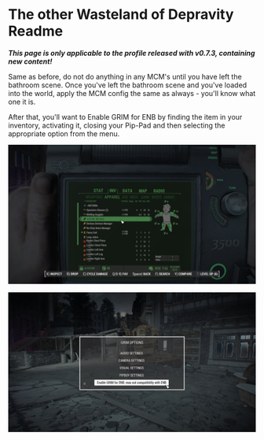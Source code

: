 # The other Wasteland of Depravity Readme

***This page is only applicable to the profile released with v0.7.3, containing new content!***

Same as before, do not do anything in any MCM's until you have left the bathroom scene. Once you've left the bathroom scene and you've loaded into the world, apply the MCM config the same as always - you'll know what one it is.

After that, you'll want to Enable GRIM for ENB by finding the item in your inventory, activating it, closing your Pip-Pad and then selecting the appropriate option from the menu.

![](OtherImg/GrimMenu1.jpg)

![](OtherImg/GrimMenu2.jpg)